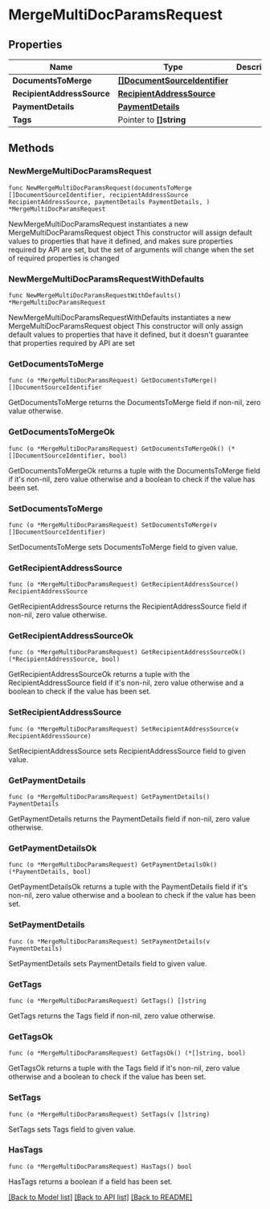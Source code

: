 # MergeMultiDocParamsRequest

## Properties

Name | Type | Description | Notes
------------ | ------------- | ------------- | -------------
**DocumentsToMerge** | [**[]DocumentSourceIdentifier**](DocumentSourceIdentifier.md) |  | 
**RecipientAddressSource** | [**RecipientAddressSource**](RecipientAddressSource.md) |  | 
**PaymentDetails** | [**PaymentDetails**](PaymentDetails.md) |  | 
**Tags** | Pointer to **[]string** |  | [optional] 

## Methods

### NewMergeMultiDocParamsRequest

`func NewMergeMultiDocParamsRequest(documentsToMerge []DocumentSourceIdentifier, recipientAddressSource RecipientAddressSource, paymentDetails PaymentDetails, ) *MergeMultiDocParamsRequest`

NewMergeMultiDocParamsRequest instantiates a new MergeMultiDocParamsRequest object
This constructor will assign default values to properties that have it defined,
and makes sure properties required by API are set, but the set of arguments
will change when the set of required properties is changed

### NewMergeMultiDocParamsRequestWithDefaults

`func NewMergeMultiDocParamsRequestWithDefaults() *MergeMultiDocParamsRequest`

NewMergeMultiDocParamsRequestWithDefaults instantiates a new MergeMultiDocParamsRequest object
This constructor will only assign default values to properties that have it defined,
but it doesn't guarantee that properties required by API are set

### GetDocumentsToMerge

`func (o *MergeMultiDocParamsRequest) GetDocumentsToMerge() []DocumentSourceIdentifier`

GetDocumentsToMerge returns the DocumentsToMerge field if non-nil, zero value otherwise.

### GetDocumentsToMergeOk

`func (o *MergeMultiDocParamsRequest) GetDocumentsToMergeOk() (*[]DocumentSourceIdentifier, bool)`

GetDocumentsToMergeOk returns a tuple with the DocumentsToMerge field if it's non-nil, zero value otherwise
and a boolean to check if the value has been set.

### SetDocumentsToMerge

`func (o *MergeMultiDocParamsRequest) SetDocumentsToMerge(v []DocumentSourceIdentifier)`

SetDocumentsToMerge sets DocumentsToMerge field to given value.


### GetRecipientAddressSource

`func (o *MergeMultiDocParamsRequest) GetRecipientAddressSource() RecipientAddressSource`

GetRecipientAddressSource returns the RecipientAddressSource field if non-nil, zero value otherwise.

### GetRecipientAddressSourceOk

`func (o *MergeMultiDocParamsRequest) GetRecipientAddressSourceOk() (*RecipientAddressSource, bool)`

GetRecipientAddressSourceOk returns a tuple with the RecipientAddressSource field if it's non-nil, zero value otherwise
and a boolean to check if the value has been set.

### SetRecipientAddressSource

`func (o *MergeMultiDocParamsRequest) SetRecipientAddressSource(v RecipientAddressSource)`

SetRecipientAddressSource sets RecipientAddressSource field to given value.


### GetPaymentDetails

`func (o *MergeMultiDocParamsRequest) GetPaymentDetails() PaymentDetails`

GetPaymentDetails returns the PaymentDetails field if non-nil, zero value otherwise.

### GetPaymentDetailsOk

`func (o *MergeMultiDocParamsRequest) GetPaymentDetailsOk() (*PaymentDetails, bool)`

GetPaymentDetailsOk returns a tuple with the PaymentDetails field if it's non-nil, zero value otherwise
and a boolean to check if the value has been set.

### SetPaymentDetails

`func (o *MergeMultiDocParamsRequest) SetPaymentDetails(v PaymentDetails)`

SetPaymentDetails sets PaymentDetails field to given value.


### GetTags

`func (o *MergeMultiDocParamsRequest) GetTags() []string`

GetTags returns the Tags field if non-nil, zero value otherwise.

### GetTagsOk

`func (o *MergeMultiDocParamsRequest) GetTagsOk() (*[]string, bool)`

GetTagsOk returns a tuple with the Tags field if it's non-nil, zero value otherwise
and a boolean to check if the value has been set.

### SetTags

`func (o *MergeMultiDocParamsRequest) SetTags(v []string)`

SetTags sets Tags field to given value.

### HasTags

`func (o *MergeMultiDocParamsRequest) HasTags() bool`

HasTags returns a boolean if a field has been set.


[[Back to Model list]](../README.md#documentation-for-models) [[Back to API list]](../README.md#documentation-for-api-endpoints) [[Back to README]](../README.md)


